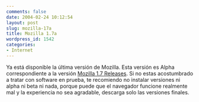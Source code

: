 ```yaml
---
comments: false
date: 2004-02-24 10:12:54
layout: post
slug: mozilla-17a
title: Mozilla 1.7a
wordpress_id: 1542
categories:
- Internet
---
```


Ya está disponible la última versión de Mozilla. Esta versión es Alpha correspondiente a la versión [Mozilla 1.7 Releases](http://www.mozilla.org/releases/#1.7a). Si no estas acostumbrado a tratar con software en prueba, te recomiendo no instalar versiones ni alpha ni beta ni nada, porque puede que el navegador funcione realmente mal y la experiencia no sea agradable, descarga solo las versiones finales.




 
